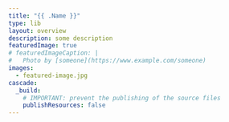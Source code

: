 ```yaml
---
title: "{{ .Name }}"
type: lib
layout: overview
description: some description
featuredImage: true
# featuredImageCaption: |
#   Photo by [someone](https://www.example.com/someone)
images:
  - featured-image.jpg
cascade:
  _build:
    # IMPORTANT: prevent the publishing of the source files
    publishResources: false
---
```


